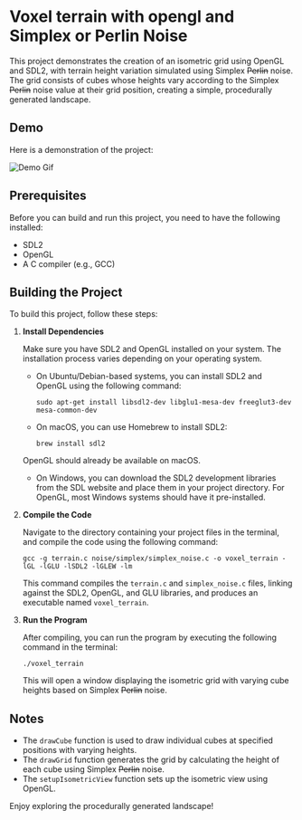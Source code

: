 # Voxel terrain with opengl and Simplex or Perlin Noise

This project demonstrates the creation of an isometric grid using OpenGL and SDL2, with terrain height variation simulated using Simplex ~~Perlin~~  noise. The grid consists of cubes whose heights vary according to the Simplex ~~Perlin~~  noise value at their grid position, creating a simple, procedurally generated landscape.

## Demo

Here is a demonstration of the project:

![Demo Gif](./demo/demo.gif)

## Prerequisites

Before you can build and run this project, you need to have the following installed:
- SDL2
- OpenGL
- A C compiler (e.g., GCC)

## Building the Project

To build this project, follow these steps:

1. **Install Dependencies**

   Make sure you have SDL2 and OpenGL installed on your system. The installation process varies depending on your operating system.

   - On Ubuntu/Debian-based systems, you can install SDL2 and OpenGL using the following command:
     ```
     sudo apt-get install libsdl2-dev libglu1-mesa-dev freeglut3-dev mesa-common-dev
     ```

   - On macOS, you can use Homebrew to install SDL2:
     ```
     brew install sdl2
     ```

   OpenGL should already be available on macOS.

   - On Windows, you can download the SDL2 development libraries from the SDL website and place them in your project directory. For OpenGL, most Windows systems should have it pre-installed.

2. **Compile the Code**

   Navigate to the directory containing your project files in the terminal, and compile the code using the following command:

   ```
   gcc -g terrain.c noise/simplex/simplex_noise.c -o voxel_terrain -lGL -lGLU -lSDL2 -lGLEW -lm
   ```

   This command compiles the `terrain.c` and `simplex_noise.c` files, linking against the SDL2, OpenGL, and GLU libraries, and produces an executable named `voxel_terrain`.

3. **Run the Program**

   After compiling, you can run the program by executing the following command in the terminal:

   ```
   ./voxel_terrain
   ```

   This will open a window displaying the isometric grid with varying cube heights based on Simplex ~~Perlin~~  noise.

## Notes

- The `drawCube` function is used to draw individual cubes at specified positions with varying heights.
- The `drawGrid` function generates the grid by calculating the height of each cube using Simplex ~~Perlin~~  noise.
- The `setupIsometricView` function sets up the isometric view using OpenGL.

Enjoy exploring the procedurally generated landscape!